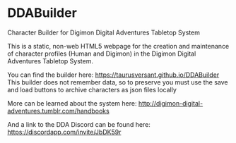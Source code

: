 # DDABuilder
Character Builder for Digimon Digital Adventures Tabletop System

This is a static, non-web HTML5 webpage for the creation and maintenance of character profiles (Human and Digimon) in the Digimon Digital Adventures Tabletop System.

You can find the builder here: https://taurusversant.github.io/DDABuilder
This builder does not remember data, so to preserve you must use the save and load buttons to archive characters as json files locally

More can be learned about the system here: http://digimon-digital-adventures.tumblr.com/handbooks

And a link to the DDA Discord can be found here: https://discordapp.com/invite/JbDK59r
